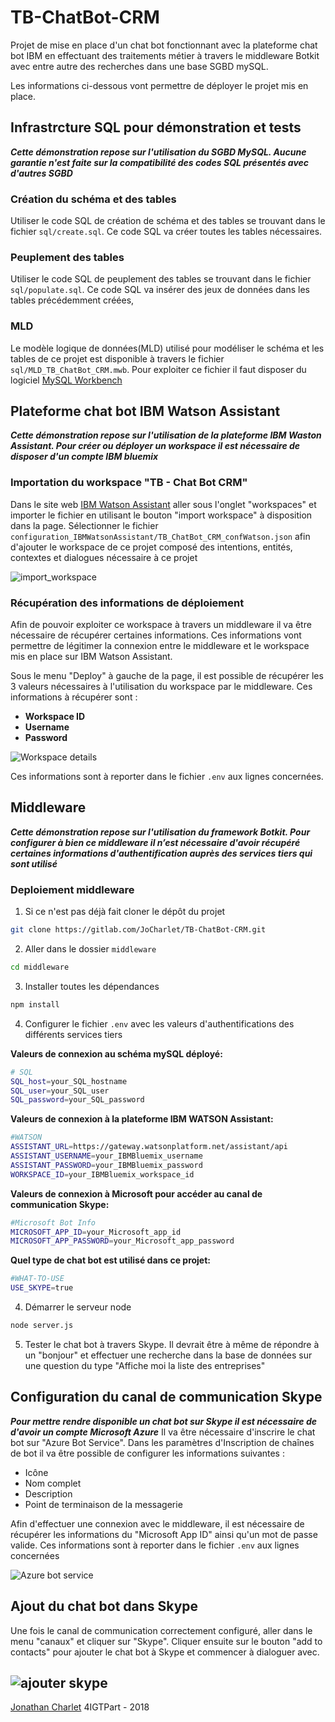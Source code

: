 # TB-ChatBot-CRM
Projet de mise en place d'un chat bot fonctionnant avec la plateforme chat bot IBM en effectuant des traitements métier à travers le middleware Botkit avec entre autre des recherches dans une base SGBD mySQL.

Les informations ci-dessous vont permettre de déployer le projet mis en place.

## Infrastrcture SQL pour démonstration et tests
_**Cette démonstration repose sur l'utilisation du SGBD MySQL. Aucune garantie n'est faite sur la compatibilité des codes SQL présentés avec d'autres SGBD**_

### Création du schéma et des tables
Utiliser le code SQL de création de schéma et des tables se trouvant dans le fichier `sql/create.sql`.
Ce code SQL va créer toutes les tables nécessaires.

### Peuplement des tables
Utiliser le code SQL de peuplement des tables se trouvant dans le fichier `sql/populate.sql`.
Ce code SQL va insérer des jeux de données dans les tables précédemment créées,

### MLD
Le modèle logique de données(MLD) utilisé pour modéliser le schéma et les tables de ce projet est disponible à travers le fichier `sql/MLD_TB_ChatBot_CRM.mwb`.
Pour exploiter ce fichier il faut disposer du logiciel [MySQL Workbench](https://www.mysql.com/fr/products/workbench/)

## Plateforme chat bot IBM Watson Assistant
_**Cette démonstration repose sur l'utilisation de la plateforme IBM Waston Assistant. Pour créer ou déployer un workspace il est nécessaire de disposer d'un compte IBM bluemix**_

### Importation du workspace "TB - Chat Bot CRM"
Dans le site web [IBM Watson Assistant](https://assistant-us-south.watsonplatform.net) aller sous l'onglet "workspaces" et importer le fichier en utilisant le bouton "import workspace" à disposition dans la page. Sélectionner le fichier `configuration_IBMWatsonAssistant/TB_ChatBot_CRM_confWatson.json` afin d'ajouter le workspace de ce projet composé des intentions, entités, contextes et dialogues nécessaire à ce projet

![import_workspace](configuration_IBMWatsonAssistant/import_workspace.png)

### Récupération des informations de déploiement
Afin de pouvoir exploiter ce workspace à travers un middleware il va être nécessaire de récupérer certaines informations. Ces informations vont permettre de légitimer la connexion entre le middleware et le workspace mis en place sur IBM Watson Assistant.

Sous le menu "Deploy" à gauche de la page, il est possible de récupérer les 3 valeurs nécessaires à l'utilisation du workspace par le middleware. Ces informations à récupérer sont :
* __Workspace ID__
* __Username__
* __Password__

![Workspace details](configuration_IBMWatsonAssistant/WorkspaceDetails.png)

Ces informations sont à reporter dans le fichier `.env` aux lignes concernées.

## Middleware
_**Cette démonstration repose sur l'utilisation du framework Botkit. Pour configurer à bien ce middleware il n’est nécessaire d'avoir récupéré certaines informations d'authentification auprès des services tiers qui sont utilisé**_

### Deploiement middleware
1) Si ce n'est pas déjà fait cloner le dépôt du projet
```bash
git clone https://gitlab.com/JoCharlet/TB-ChatBot-CRM.git
```
2) Aller dans le dossier `middleware`
```bash
cd middleware
```

3) Installer toutes les dépendances
```bash
npm install
```

4) Configurer le fichier `.env` avec les valeurs d'authentifications des différents services tiers

**Valeurs de connexion au schéma mySQL déployé:**
```bash
# SQL
SQL_host=your_SQL_hostname
SQL_user=your_SQL_user
SQL_password=your_SQL_password
```

**Valeurs de connexion à la plateforme IBM WATSON Assistant:**
```bash
#WATSON
ASSISTANT_URL=https://gateway.watsonplatform.net/assistant/api
ASSISTANT_USERNAME=your_IBMBluemix_username
ASSISTANT_PASSWORD=your_IBMBluemix_password
WORKSPACE_ID=your_IBMBluemix_workspace_id
```

**Valeurs de connexion à Microsoft pour accéder au canal de communication Skype:**
```bash
#Microsoft Bot Info
MICROSOFT_APP_ID=your_Microsoft_app_id
MICROSOFT_APP_PASSWORD=your_Microsoft_app_password
```

**Quel type de chat bot est utilisé dans ce projet:**
```bash
#WHAT-TO-USE
USE_SKYPE=true
```

4) Démarrer le serveur node
```bash
node server.js
```

5) Tester le chat bot à travers Skype. Il devrait être à même de répondre à un "bonjour" et effectuer une recherche dans la base de données sur une question du type "Affiche moi la liste des entreprises"

## Configuration du canal de communication Skype
_**Pour mettre rendre disponible un chat bot sur Skype il est nécessaire de d'avoir un compte Microsoft Azure**_
Il va être nécessaire d'inscrire le chat bot sur "Azure Bot Service".
Dans les paramètres d'Inscription de chaînes de bot il va être possible de configurer les informations suivantes :
* Icône
* Nom complet
* Description
* Point de terminaison de la messagerie

Afin d'effectuer une connexion avec le middleware, il est nécessaire de récupérer les informations du "Microsoft App ID" ainsi qu'un mot de passe valide. Ces informations sont à reporter dans le fichier `.env` aux lignes concernées

![Azure bot service](img/Azure_bot_service.png)

## Ajout du chat bot dans Skype
Une fois le canal de communication correctement configuré, aller dans le menu "canaux" et cliquer sur "Skype". Cliquer ensuite sur le bouton "add to contacts" pour ajouter le chat bot à Skype et commencer à dialoguer avec.


![ajouter skype](img/skype_add_Watson.png)
---
[Jonathan Charlet](mailto:jonathan.charlet@bluewin.ch) 4IGTPart - 2018
